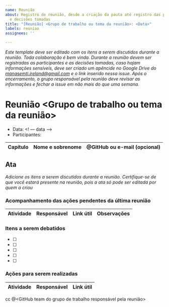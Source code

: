 ```yaml
---
name: Reunião
about: Registro de reunião, desde a criação da pauta até registro das participantes
  e decisões tomadas
title: "[Reunião] <Grupo de trabalho ou tema da reunião>: <Data>"
labels: reuniao
assignees: ''

---
```


_Este template deve ser editado com os itens a serem discutidos durante a reunião. Toda colaboração é bem vinda. Durante a reunião devem ser registradas as participantes e as decisões tomadas, caso hajam informações sensíveis, deve ser criado um apêncide no Google Drive do manasemti.ireland@gmail.com e o link inserido nessa issue. Após o encerramento, o grupo responsável pela reunião deve revisar as informações e fechar a issue em não mais do que uma semana._

# Reunião <Grupo de trabalho ou tema da reunião>

- Data: <! –– data ––>
- Participantes:

Capítulo| Nome e sobrenome | @GitHub ou e-mail (opcional) |
 --| --| --|

## Ata

_Adicione os itens a serem discutidos durante a reunião. Certifique-se de que você estará presente na reunião, pois a ata só pode ser editada por quem a criou_

### Acompanhamento das ações pendentes da última reunião

Atividade| Responsável | Link útil| Observações|
 --| --| --| --|

### Itens a serem debatidos

- [ ]
- [ ]
- [ ]
- [ ]
- [ ]


### Ações para serem realizadas

Atividade| Responsável | Link útil|
 --| --| --|

cc @<GitHub team do grupo de trabalho responsável pela reunião>
